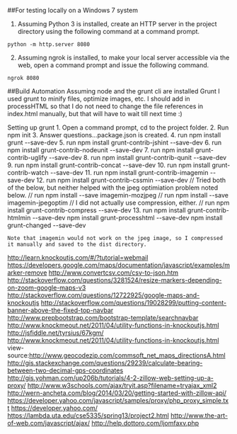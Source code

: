 ##For testing locally on a Windows 7 system  

1. Assuming Python 3 is installed, create an HTTP server in the project directory using the following command at a command prompt.
```
python -m http.server 8080
```
2. Assuming ngrok is installed, to make your local server accessible via the web, open a command prompt and issue the following command.
```
ngrok 8080
```

##Build Automation
Assuming node and the grunt cli are installed
Grunt
  I used grunt to minify files, optimize images, etc. I should add in processHTML so that I do not need to change the file references in index.html manually, but that will have to wait till next time :)

  Setting up grunt
    1. Open a command prompt, cd to the project folder.
    2. Run npm init
    3. Answer questions...package.json is created.
    4. run npm install grunt --save-dev
    5. run npm install grunt-contrib-jshint --save-dev
    6. run npm install grunt-contrib-nodeunit --save-dev
    7. run npm install grunt-contrib-uglify --save-dev
    8. run npm install grunt-contrib-qunit --save-dev
    9. run npm install grunt-contrib-concat --save-dev
    10. run npm install grunt-contrib-watch --save-dev
    11. run npm install grunt-contrib-imagemin --save-dev
    12. run npm install grunt-contrib-cssmin --save-dev
  // Tried both of the below, but neither helped with the jpeg optimiation problem noted below.
  //  run npm install --save imagemin-mozjpeg
  //  run npm install --save imagemin-jpegoptim
  // I did not actually use compression, either.
  // run npm install grunt-contrib-compress --save-dev
    13. run npm install grunt-contrib-htmlmin --save-dev
npm install grunt-processhtml --save-dev
npm install grunt-changed --save-dev


    Note that imagemin would not work on the jpeg image, so I compressed it manually and saved to the dist directory.

http://learn.knockoutjs.com/#/?tutorial=webmail
https://developers.google.com/maps/documentation/javascript/examples/marker-remove
http://www.convertcsv.com/csv-to-json.htm
http://stackoverflow.com/questions/3281524/resize-markers-depending-on-zoom-google-maps-v3
http://stackoverflow.com/questions/12722925/google-maps-and-knockoutjs
http://stackoverflow.com/questions/19028299/putting-content-banner-above-the-fixed-top-navbar
http://www.prepbootstrap.com/bootstrap-template/searchnavbar
http://www.knockmeout.net/2011/04/utility-functions-in-knockoutjs.html
http://jsfiddle.net/tyrsius/67kgm/
http://www.knockmeout.net/2011/04/utility-functions-in-knockoutjs.html
view-source:http://www.geocodezip.com/commsoft_net_maps_directionsA.html
http://gis.stackexchange.com/questions/29239/calculate-bearing-between-two-decimal-gps-coordinates
http://gis.yohman.com/up206b/tutorials/4-2-zillow-web-setting-up-a-proxy/
http://www.w3schools.com/ajax/tryit.asp?filename=tryajax_xml2
http://wern-ancheta.com/blog/2014/03/20/getting-started-with-zillow-api/
https://developer.yahoo.com/javascript/samples/proxy/php_proxy_simple.txt
https://developer.yahoo.com/
https://lambda.uta.edu/cse5335/spring13/project2.html
http://www.the-art-of-web.com/javascript/ajax/
http://help.dottoro.com/ljomfaxv.php